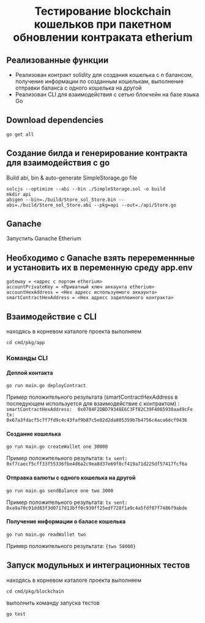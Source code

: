 <h1 align="center">Тестирование blockchain кошельков при пакетном обновлении контраката etherium</h1>

## Реализованные функции
- Реализован контракт solidity для создания кошелька с n балансом, получение информации по созданным кошелькам, выполнение отправки баланса с одного кошелька на другой
- Реализован CLI для взаимодействия с сетью блокчейн на базе языка Go


## Download dependencies
```
go get all
```

## Создание билда и генерирование контракта для взаимодействия с go
Build abi, bin & auto-generate SimpleStorage.go file
```
solcjs --optimize --abi --bin ./SimpleStorage.sol -o build
mkdir api
abigen --bin=./build/Store_sol_Store.bin --abi=./build/Store_sol_Store.abi --pkg=api --out=./api/Store.go

```

## Ganache
Запустить Ganache Etherium

## Необходимо с Ganache взять переременнные и установить их в переменную среду app.env
```
gateway = <адрес с портом etherium>
accountPrivateKey = <Приватный ключ аккаунта etherium>
accountHexAddress = <Hex адресс используемого аккаунта>
smartContractHexAddress = <Hex адресс задеплоиного контракта>
```
## Взаимодействие с CLI
находясь в корневом каталоге проекта выполняем
```
cd cmd/pkg/app
```

### Команды CLI
#### Деплой контакта
```
go run main.go deployContract 
```
Пример положительного результата (smartContractHexAddress в последующем используется для взаимодействие с контрактом) :
``
smartContractHexAddress:  0x0784F2DBD79348E6C3Ff82C39F4065930aa49cFe
tx:  0x67a3fdacf5c7f7fd9c4c43faf9b87c5e02d2da805359b7b4756c4aca6dcf9436
``
#### Создание кошелька
```
go run main.go createWallet one 30000
```
Пример положительного результата:
``
tx sent: 0xf7caecf5cff33f55336fbe4d6a2c9ea8d37e69f8cf419a71d225df57417fcf6a
``
#### Отправка валюты с одного кошелька на другой
```
go run main.go sendBalance one two 3000
```
Пример положительного результата:
``
tx sent: 0xa9a70c91dd83f3d0717d13bff0c939ff25edf728f1a9c4a5fdf87f7486f9abde
``
#### Получение информации о баласе кошелька
```
go run main.go readWallet two
```
Пример положительного результата:
``
{two 58000}
``
## Запуск модульных и интеграционных тестов
находясь в корневом каталоге проекта выполняем
```
cd cmd/pkg/blockchain
```
выполнить команду запуска тестов
```
go test 
```